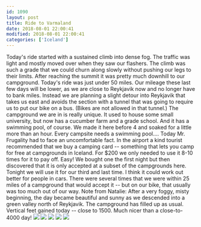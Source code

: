```yaml
---
id: 1090
layout: post
title: Ride to Varmaland
date: 2018-08-01 22:00:41
modified: 2018-08-01 22:00:41
categories: ['Iceland']
---
```


Today's ride started with a sustained climb into dense fog. The traffic was light and mostly moved over when they saw our flashers. The climb was such a grade that we could churn along slowly without pushing our legs to their limits. After reaching the summit it was pretty much downhill to our campground. Today's ride was just under 50 miles. Our mileage these last few days will be lower, as we are close to Reykjavik now and no longer have to bank miles. Instead we are planning a slight detour into Reykjavik that takes us east and avoids the section with a tunnel that was going to require us to put our bike on a bus. (Bikes are not allowed in that tunnel.) The campground we are in is really unique. It used to house some small university, but now has a cucumber farm and a grade school. And it has a swimming pool, of course. We made it here before 4 and soaked for a little more than an hour. Every campsite needs a swimming pool.... Today Mr. Frugality had to face an uncomfortable fact. In the airport a kind tourist recommended that we buy a camping card -- something that lets you camp for free at campgrounds in Iceland. For $200 we only needed to use it 8-10 times for it to pay off. Easy! We bought one the first night but then discovered that it is only accepted at a subset of the campgrounds here. Tonight we will use it for our third and last time. I think it could work out better for people in cars. There were several times that we were within 25 miles of a campground that would accept it -- but on our bike, that usually was too much out of our way. Note from Natalie: After a very foggy, misty beginning, the day became beautiful and sunny as we descended into a green valley north of Reykjavik. The campground has filled up as usual. Vertical feet gained today -- close to 1500. Much nicer than a close-to-4000 day! ![](https://whitingpt.files.wordpress.com/2018/08/img_20180801_200254.jpg) ![](https://whitingpt.files.wordpress.com/2018/08/img_20180801_194745.jpg) ![](https://whitingpt.files.wordpress.com/2018/08/img_20180801_184302.jpg) ![](https://whitingpt.files.wordpress.com/2018/08/img_20180801_120145.jpg) ![](https://whitingpt.files.wordpress.com/2018/08/img_20180801_111601.jpg)
